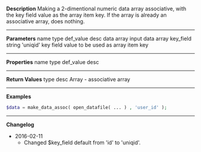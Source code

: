 **Description**
Making a 2-dimentional numeric data array associative, with the key field value as the array item key. If the array is already an associative array, does nothing.

--------
**Parameters**
name	type	def_value	desc
data	array		input data array
key_field	string	'uniqid'	key field value to be used as array item key

--------
**Properties**
name	type	def_value	desc


--------
**Return Values**
type	desc
Array - associative array

--------
**Examples**

```php
$data = make_data_assoc( open_datafile( ... ) , 'user_id' );
```

--------
**Changelog**
- 2016-02-11
	- Changed $key_field default from 'id' to 'uniqid'.

